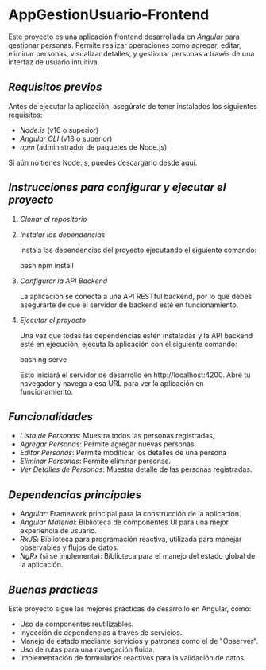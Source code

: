 # AppGestionUsuario-Frontend

Este proyecto es una aplicación frontend desarrollada en *Angular* para gestionar personas. Permite realizar operaciones como agregar, editar, eliminar personas, visualizar detalles, y gestionar personas a través de una interfaz de usuario intuitiva.

## *Requisitos previos*

Antes de ejecutar la aplicación, asegúrate de tener instalados los siguientes requisitos:

- *Node.js* (v16 o superior)
- *Angular CLI* (v18 o superior)
- *npm* (administrador de paquetes de Node.js)

Si aún no tienes Node.js, puedes descargarlo desde [aquí](https://nodejs.org/).

## *Instrucciones para configurar y ejecutar el proyecto*

1. *Clonar el repositorio*


2. *Instalar las dependencias*

   Instala las dependencias del proyecto ejecutando el siguiente comando:

   bash
   npm install
   

3. *Configurar la API Backend*

   La aplicación se conecta a una API RESTful backend, por lo que debes asegurarte de que el servidor de backend esté en funcionamiento. 

4. *Ejecutar el proyecto*

   Una vez que todas las dependencias estén instaladas y la API backend esté en ejecución, ejecuta la aplicación con el siguiente comando:

   bash
   ng serve
   

   Esto iniciará el servidor de desarrollo en http://localhost:4200. Abre tu navegador y navega a esa URL para ver la aplicación en funcionamiento.



## *Funcionalidades*

- *Lista de Personas*: Muestra todos las personas registradas,
- *Agregar Personas*: Permite agregar nuevas personas.
- *Editar Personas*: Permite modificar los detalles de una persona
- *Eliminar Personas*: Permite eliminar personas.
- *Ver Detalles de Personas*: Muestra detalle de las personas registradas.

## *Dependencias principales*

- *Angular*: Framework principal para la construcción de la aplicación.
- *Angular Material*: Biblioteca de componentes UI para una mejor experiencia de usuario.
- *RxJS*: Biblioteca para programación reactiva, utilizada para manejar observables y flujos de datos.
- *NgRx* (si se implementa): Biblioteca para el manejo del estado global de la aplicación.


## *Buenas prácticas*

Este proyecto sigue las mejores prácticas de desarrollo en Angular, como:

- Uso de componentes reutilizables.
- Inyección de dependencias a través de servicios.
- Manejo de estado mediante servicios y patrones como el de "Observer".
- Uso de rutas para una navegación fluida.
- Implementación de formularios reactivos para la validación de datos.
